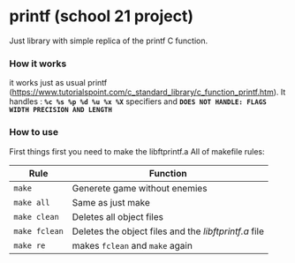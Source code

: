 # printf (school 21 project)

Just library with simple replica of the printf C function.

### How it works

it works just as usual printf (https://www.tutorialspoint.com/c_standard_library/c_function_printf.htm).
It handles : **``%c %s %p %d %u %x %X``** specifiers and **``DOES NOT HANDLE: FLAGS WIDTH PRECISION AND LENGTH``**


### How to use

First things first you need to make the libftprintf.a
All of makefile rules:

| Rule | Function |
| - | - |
| ``make`` | Generete game without enemies |
| ``make all`` | Same as just make |
| ``make clean`` | Deletes all object files |
| ``make fclean`` | Deletes the object files and the _libftprintf.a_ file |
| ``make re`` | makes ``fclean`` and ``make`` again |
